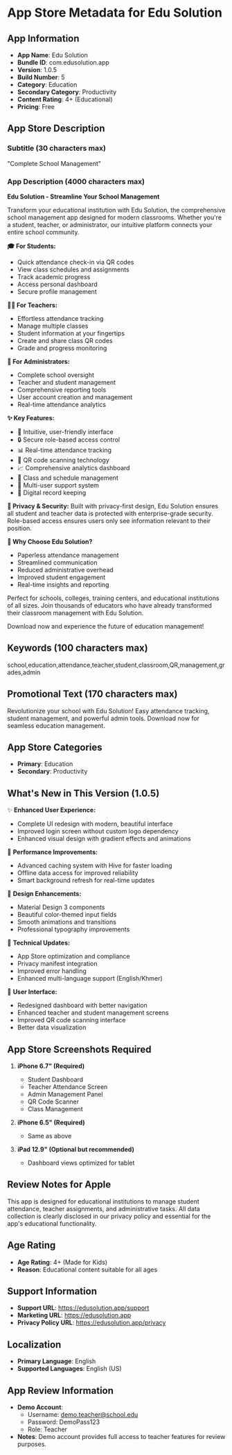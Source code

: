 # App Store Metadata for Edu Solution

## App Information
- **App Name**: Edu Solution
- **Bundle ID**: com.edusolution.app
- **Version**: 1.0.5
- **Build Number**: 5
- **Category**: Education
- **Secondary Category**: Productivity
- **Content Rating**: 4+ (Educational)
- **Pricing**: Free

## App Store Description

### Subtitle (30 characters max)
"Complete School Management"

### App Description (4000 characters max)

**Edu Solution - Streamline Your School Management**

Transform your educational institution with Edu Solution, the comprehensive school management app designed for modern classrooms. Whether you're a student, teacher, or administrator, our intuitive platform connects your entire school community.

**🎓 For Students:**
- Quick attendance check-in via QR codes
- View class schedules and assignments
- Track academic progress
- Access personal dashboard
- Secure profile management

**👩‍🏫 For Teachers:**
- Effortless attendance tracking
- Manage multiple classes
- Student information at your fingertips
- Create and share class QR codes
- Grade and progress monitoring

**🏫 For Administrators:**
- Complete school oversight
- Teacher and student management
- Comprehensive reporting tools
- User account creation and management
- Real-time attendance analytics

**✨ Key Features:**
- 📱 Intuitive, user-friendly interface
- 🔒 Secure role-based access control
- 📊 Real-time attendance tracking
- 📸 QR code scanning technology
- 📈 Comprehensive analytics dashboard
- 🎯 Class and schedule management
- 👥 Multi-user support system
- 📝 Digital record keeping

**🔐 Privacy & Security:**
Built with privacy-first design, Edu Solution ensures all student and teacher data is protected with enterprise-grade security. Role-based access ensures users only see information relevant to their position.

**🌟 Why Choose Edu Solution?**
- Paperless attendance management
- Streamlined communication
- Reduced administrative overhead
- Improved student engagement
- Real-time insights and reporting

Perfect for schools, colleges, training centers, and educational institutions of all sizes. Join thousands of educators who have already transformed their classroom management with Edu Solution.

Download now and experience the future of education management!

## Keywords (100 characters max)
school,education,attendance,teacher,student,classroom,QR,management,grades,admin

## Promotional Text (170 characters max)
Revolutionize your school with Edu Solution! Easy attendance tracking, student management, and powerful admin tools. Download now for seamless education management.

## App Store Categories
- **Primary**: Education
- **Secondary**: Productivity

## What's New in This Version (1.0.5)
✨ **Enhanced User Experience:**
- Complete UI redesign with modern, beautiful interface
- Improved login screen without custom logo dependency
- Enhanced visual design with gradient effects and animations

🚀 **Performance Improvements:**
- Advanced caching system with Hive for faster loading
- Offline data access for improved reliability
- Smart background refresh for real-time updates

🎨 **Design Enhancements:**
- Material Design 3 components
- Beautiful color-themed input fields
- Smooth animations and transitions
- Professional typography improvements

🔧 **Technical Updates:**
- App Store optimization and compliance
- Privacy manifest integration
- Improved error handling
- Enhanced multi-language support (English/Khmer)

📱 **User Interface:**
- Redesigned dashboard with better navigation
- Enhanced teacher and student management screens
- Improved QR code scanning interface
- Better data visualization

## App Store Screenshots Required
1. **iPhone 6.7" (Required)**
   - Student Dashboard
   - Teacher Attendance Screen
   - Admin Management Panel
   - QR Code Scanner
   - Class Management

2. **iPhone 6.5" (Required)**
   - Same as above

3. **iPad 12.9" (Optional but recommended)**
   - Dashboard views optimized for tablet

## Review Notes for Apple
This app is designed for educational institutions to manage student attendance, teacher assignments, and administrative tasks. All data collection is clearly disclosed in our privacy policy and essential for the app's educational functionality.

## Age Rating
- **Age Rating**: 4+ (Made for Kids)
- **Reason**: Educational content suitable for all ages

## Support Information
- **Support URL**: https://edusolution.app/support
- **Marketing URL**: https://edusolution.app
- **Privacy Policy URL**: https://edusolution.app/privacy

## Localization
- **Primary Language**: English
- **Supported Languages**: English (US)

## App Review Information
- **Demo Account**: 
  - Username: demo.teacher@school.edu
  - Password: DemoPass123
  - Role: Teacher
- **Notes**: Demo account provides full access to teacher features for review purposes.